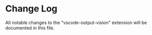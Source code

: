 # Change Log

All notable changes to the "vscode-output-vision" extension will be documented in this file.
